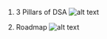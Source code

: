 
1. 3 Pillars of DSA
![alt text](https://substackcdn.com/image/fetch/f_auto,q_auto:good,fl_progressive:steep/https%3A%2F%2Fsubstack-post-media.s3.amazonaws.com%2Fpublic%2Fimages%2F136f3541-297f-42d9-8276-8b5aca17dd69_3764x2176.png)

2. Roadmap
![alt text]([https://substackcdn.com/image/fetch/f_auto,q_auto:good,fl_progressive:steep/https%3A%2F%2Fsubstack-post-media.s3.amazonaws.com%2Fpublic%2Fimages%2F136f3541-297f-42d9-8276-8b5aca17dd69_3764x2176.png](https://substackcdn.com/image/fetch/w_1456,c_limit,f_webp,q_auto:good,fl_progressive:steep/https%3A%2F%2Fsubstack-post-media.s3.amazonaws.com%2Fpublic%2Fimages%2F5771ec15-e86b-4c28-b00a-0477442e7ff8_3240x2056.png))

